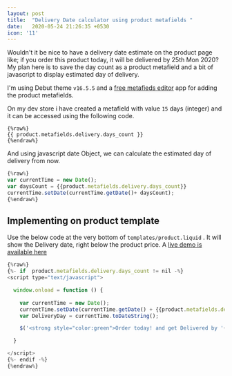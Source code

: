 ```yaml
---
layout: post
title:  "Delivery Date calculator using product metafields "
date:   2020-05-24 21:26:35 +0530
icon: '11'
---
```


Wouldn't it be nice to have a delivery date estimate on the product page like; if you order this product today, it will be delivered by 25th Mon 2020?
My plan here is to save the day count as a product metafield and a bit of javascript to display estimated day of delivery. 

I'm using Debut theme `v16.5.5` and a [free metafieds editor](https://apps.shopify.com/metafields-editor-2) app for adding the product metafields.

 

On my dev store i have created a metafield with value `15` days (integer) and it can be accessed using the following code.

 
``` liquid
{%raw%}
{{ product.metafields.delivery.days_count }}
{%endraw%}
```

And using javascript date Object, we can calculate the estimated day of delivery from now.

``` javascript
{%raw%}
var currentTime = new Date();
var daysCount = {{product.metafields.delivery.days_count}}
currentTime.setDate(currentTime.getDate()+ daysCount);
{%endraw%}
```
## Implementing on product template

Use the below code at the very bottom of `templates/product.liquid` . It will show the Delivery date, right below the product price. A [live demo is available here](https://nichegeek.myshopify.com/products/13-inch-macbook-air-128-gb) 


``` javascript
{%raw%}
{%- if  product.metafields.delivery.days_count != nil -%}
<script type="text/javascript">

  window.onload = function () {
 
    var currentTime = new Date();
    currentTime.setDate(currentTime.getDate() + {{product.metafields.delivery.days_count}});
    var DeliveryDay = currentTime.toDateString();

    $('<strong style="color:green">Order today! and get Delivered by '+DeliveryDay+'</strong>').insertAfter( ".product__price" );

  }

</script>
{%- endif -%}
{%endraw%}
```

